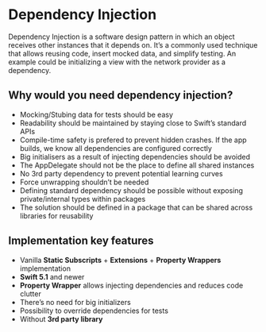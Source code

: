# Dependency Injection 

Dependency Injection is a software design pattern in which an object receives other instances that it depends on. It’s a commonly used technique that allows reusing code, insert mocked data, and simplify testing. An example could be initializing a view with the network provider as a dependency.

## Why would you need dependency injection?

* Mocking/Stubing data for tests should be easy
* Readability should be maintained by staying close to Swift’s standard APIs
* Compile-time safety is prefered to prevent hidden crashes. If the app builds, we know all dependencies are configured correctly
* Big initialisers as a result of injecting dependencies should be avoided
* The AppDelegate should not be the place to define all shared instances
* No 3rd party dependency to prevent potential learning curves
* Force unwrapping shouldn’t be needed
* Defining standard dependency should be possible without exposing private/internal types within packages
* The solution should be defined in a package that can be shared across libraries for reusability

## Implementation key features

* Vanilla **Static Subscripts** + **Extensions** + **Property Wrappers** implementation
* **Swift 5.1** and newer
* **Property Wrapper** allows injecting dependencies and reduces code clutter
* There’s no need for big initializers
* Possibility to override dependencies for tests
* Without **3rd party library**